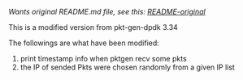 *Wants original README.md file, see this: [README-original](./README-origin.md)*

This is a modified version from pkt-gen-dpdk 3.34

The followings are what have been modified:
1. print timestamp info when pktgen recv some pkts
2. the IP of sended Pkts were chosen randomly from a given IP list
